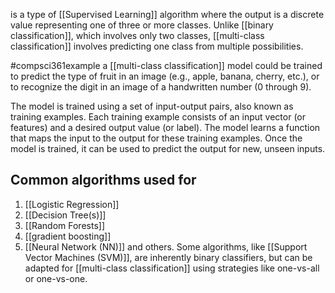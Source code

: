 is a type of [[Supervised Learning]] algorithm where the output is a discrete value representing one of three or more classes. Unlike [[binary classification]], which involves only two classes, [[multi-class classification]] involves predicting one class from multiple possibilities.

#compsci361example 
a [[multi-class classification]] model could be trained to predict the type of fruit in an image (e.g., apple, banana, cherry, etc.), or to recognize the digit in an image of a handwritten number (0 through 9).

The model is trained using a set of input-output pairs, also known as training examples. Each training example consists of an input vector (or features) and a desired output value (or label). The model learns a function that maps the input to the output for these training examples. Once the model is trained, it can be used to predict the output for new, unseen inputs.
## Common algorithms used for
1. [[Logistic Regression]]
2. [[Decision Tree(s)]]
3. [[Random Forests]]
4. [[gradient boosting]]
5. [[Neural Network (NN)]] and others. 
Some algorithms, like [[Support Vector Machines (SVM)]], are inherently binary classifiers, but can be adapted for [[multi-class classification]] using strategies like one-vs-all or one-vs-one.